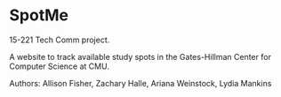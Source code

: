# SpotMe
15-221 Tech Comm project.

A website to track available study spots in the Gates-Hillman Center for Computer Science at CMU.

Authors:
Allison Fisher,
Zachary Halle,
Ariana Weinstock,
Lydia Mankins
